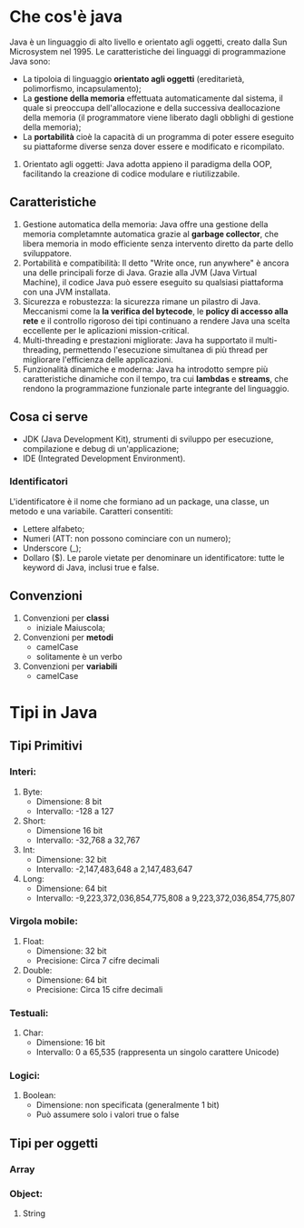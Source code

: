 # Che cos'è java
Java è un linguaggio di alto livello e orientato agli oggetti, creato dalla Sun Microsystem nel 1995.
Le caratteristiche dei linguaggi di programmazione Java sono:
* La tipoloia di linguaggio **orientato agli oggetti** (ereditarietà, polimorfismo, incapsulamento);
* La **gestione della memoria** effettuata automaticamente dal sistema, il quale si preoccupa dell'allocazione e della successiva deallocazione della memoria (il programmatore viene liberato dagli obblighi di gestione della memoria);
* La **portabilità** cioè la capacità di un programma di poter essere eseguito su piattaforme diverse senza dover essere e modificato e ricompilato.
1. Orientato agli oggetti: Java adotta appieno il paradigma della OOP, facilitando la creazione di codice modulare e riutilizzabile.

## Caratteristiche
1. Gestione automatica della memoria: Java offre una gestione della memoria completamnte automatica grazie al **garbage collector**, che libera memoria in modo efficiente senza intervento diretto da parte dello sviluppatore.
1. Portabilità e compatibilità: Il detto "Write once, run anywhere" è ancora una delle principali forze di Java. Grazie alla JVM (Java Virtual Machine), il codice Java può essere eseguito su qualsiasi piattaforma con una JVM installata.
1. Sicurezza e robustezza: la sicurezza rimane un pilastro di Java. Meccanismi come la **la verifica del bytecode**, le **policy di accesso alla rete** e il controllo rigoroso dei tipi continuano a rendere Java una scelta eccellente per le aplicazioni mission-critical.
1. Multi-threading e prestazioni migliorate: Java ha supportato il multi-threading, permettendo l'esecuzione simultanea di più thread per migliorare l'efficienza delle applicazioni.
1. Funzionalità dinamiche e moderna: Java ha introdotto sempre più caratteristiche dinamiche con il tempo, tra cui **lambdas** e **streams**, che rendono la programmazione funzionale parte integrante del linguaggio.

## Cosa ci serve
* JDK (Java Development Kit), strumenti di sviluppo per esecuzione, compilazione e debug di un'applicazione;
* IDE (Integrated Development Environment).

### Identificatori
L'identificatore è il nome che formiano ad un package, una classe, un metodo e una variabile.
Caratteri consentiti:
* Lettere alfabeto;
* Numeri (ATT: non possono cominciare con un numero);
* Underscore (_);
* Dollaro ($).
Le parole vietate per denominare un identificatore: tutte le keyword di Java, inclusi true e false.

## Convenzioni 
1. Convenzioni per **classi** 
    * iniziale Maiuscola;
1. Convenzioni per **metodi**
    * camelCase 
    * solitamente è un verbo
1. Convenzioni per **variabili**
    * camelCase

# Tipi in Java
## Tipi Primitivi
### Interi: 
1. Byte: 
    * Dimensione: 8 bit
    * Intervallo: -128 a 127
1. Short:
    * Dimensione 16 bit
    * Intervallo: -32,768 a 32,767
1. Int:
    * Dimensione: 32 bit
    * Intervallo: -2,147,483,648 a 2,147,483,647
1. Long:
    * Dimensione: 64 bit
    * Intervallo: -9,223,372,036,854,775,808 a 9,223,372,036,854,775,807
### Virgola mobile:
1. Float: 
    * Dimensione: 32 bit
    * Precisione: Circa 7 cifre decimali
1. Double:
    * Dimensione: 64 bit
    * Precisione: Circa 15 cifre decimali
### Testuali:
1. Char:
    * Dimensione: 16 bit
    * Intervallo: 0 a 65,535 (rappresenta un singolo carattere Unicode)
### Logici:
1. Boolean: 
    * Dimensione: non specificata (generalmente 1 bit)
    * Può assumere solo i valori true o false

## Tipi per oggetti
### Array
### Object: 
1. String 